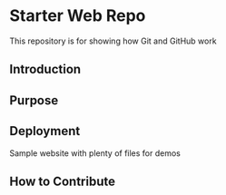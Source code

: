 # Starter Web Repo

This repository is for showing how Git and GitHub work

## Introduction

## Purpose

## Deployment

Sample website with plenty of files for demos

## How to Contribute
